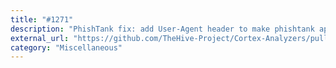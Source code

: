 ```yaml
---
title: "#1271"
description: "PhishTank fix: add User-Agent header to make phishtank api work again ()"
external_url: "https://github.com/TheHive-Project/Cortex-Analyzers/pull/1271"
category: "Miscellaneous"
---
```

